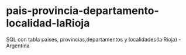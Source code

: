 # pais-provincia-departamento-localidad-laRioja
SQL con tabla paises, provincias,departamentos y localidades(la Rioja) - Argentina
